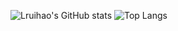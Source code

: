 ![Lruihao's GitHub stats](https://github-readme-stats.vercel.app/api?username=Lruihao&show_icons=true&count_private=true)
![Top Langs](https://github-readme-stats.vercel.app/api/top-langs/?username=Lruihao&layout=compact&hide=html)

